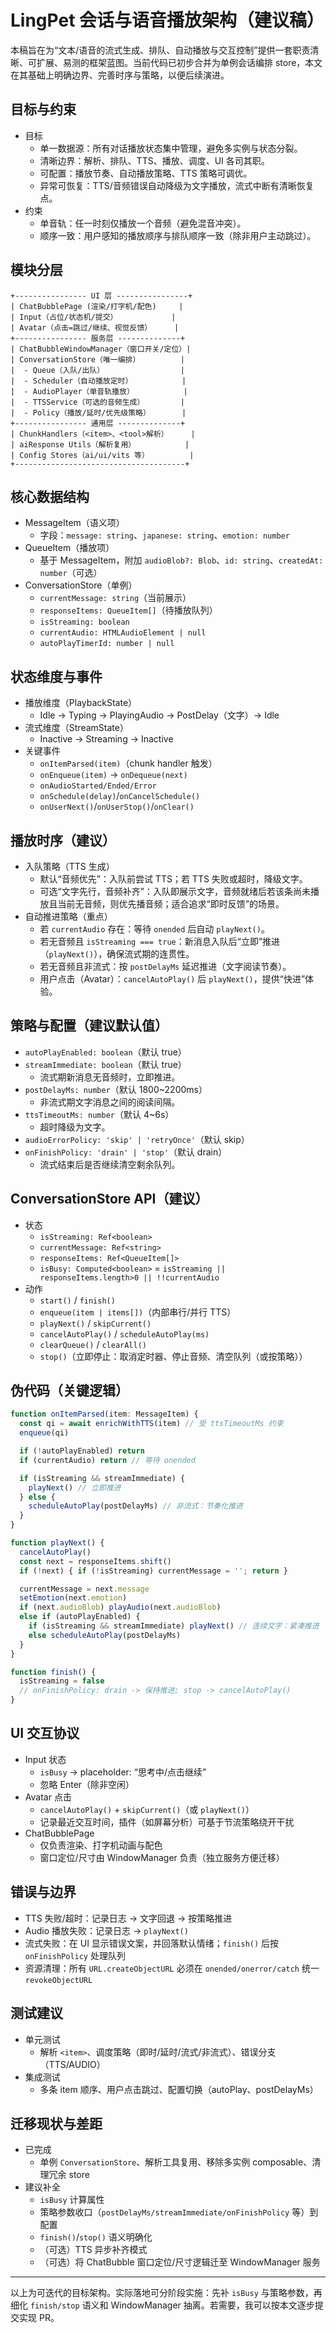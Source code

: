 # LingPet 会话与语音播放架构（建议稿）

本稿旨在为“文本/语音的流式生成、排队、自动播放与交互控制”提供一套职责清晰、可扩展、易测的框架蓝图。当前代码已初步合并为单例会话编排 store，本文在其基础上明确边界、完善时序与策略，以便后续演进。

## 目标与约束
- 目标
  - 单一数据源：所有对话播放状态集中管理，避免多实例与状态分裂。
  - 清晰边界：解析、排队、TTS、播放、调度、UI 各司其职。
  - 可配置：播放节奏、自动播放策略、TTS 策略可调优。
  - 异常可恢复：TTS/音频错误自动降级为文字播放，流式中断有清晰恢复点。
- 约束
  - 单音轨：任一时刻仅播放一个音频（避免混音冲突）。
  - 顺序一致：用户感知的播放顺序与排队顺序一致（除非用户主动跳过）。

## 模块分层
```
+---------------- UI 层 ----------------+
| ChatBubblePage (渲染/打字机/配色)     |
| Input（占位/状态机/提交）            |
| Avatar（点击=跳过/继续、视觉反馈）     |
+---------------- 服务层 --------------+
| ChatBubbleWindowManager（窗口开关/定位）|
| ConversationStore（唯一编排）         |
|  - Queue（入队/出队）                 |
|  - Scheduler（自动播放定时）           |
|  - AudioPlayer（单音轨播放）           |
|  - TTSService（可选的音频生成）        |
|  - Policy（播放/延时/优先级策略）       |
+---------------- 通用层 --------------+
| ChunkHandlers（<item>、<tool>解析）     |
| aiResponse Utils（解析复用）           |
| Config Stores（ai/ui/vits 等）         |
+--------------------------------------+
```

## 核心数据结构
- MessageItem（语义项）
  - 字段：`message: string`、`japanese: string`、`emotion: number`
- QueueItem（播放项）
  - 基于 MessageItem，附加 `audioBlob?: Blob`、`id: string`、`createdAt: number`（可选）
- ConversationStore（单例）
  - `currentMessage: string`（当前展示）
  - `responseItems: QueueItem[]`（待播放队列）
  - `isStreaming: boolean`
  - `currentAudio: HTMLAudioElement | null`
  - `autoPlayTimerId: number | null`

## 状态维度与事件
- 播放维度（PlaybackState）
  - Idle -> Typing -> PlayingAudio -> PostDelay（文字）-> Idle
- 流式维度（StreamState）
  - Inactive -> Streaming -> Inactive
- 关键事件
  - `onItemParsed(item)`（chunk handler 触发）
  - `onEnqueue(item)` -> `onDequeue(next)`
  - `onAudioStarted/Ended/Error`
  - `onSchedule(delay)`/`onCancelSchedule()`
  - `onUserNext()`/`onUserStop()`/`onClear()`

## 播放时序（建议）
- 入队策略（TTS 生成）
  - 默认“音频优先”：入队前尝试 TTS；若 TTS 失败或超时，降级文字。
  - 可选“文字先行，音频补齐”：入队即展示文字，音频就绪后若该条尚未播放且当前无音频，则优先播音频；适合追求“即时反馈”的场景。
- 自动推进策略（重点）
  - 若 `currentAudio` 存在：等待 `onended` 后自动 `playNext()`。
  - 若无音频且 `isStreaming === true`：新消息入队后“立即”推进（`playNext()`），确保流式期的连贯性。
  - 若无音频且非流式：按 `postDelayMs` 延迟推进（文字阅读节奏）。
  - 用户点击（Avatar）：`cancelAutoPlay()` 后 `playNext()`，提供“快进”体验。

## 策略与配置（建议默认值）
- `autoPlayEnabled: boolean`（默认 true）
- `streamImmediate: boolean`（默认 true）
  - 流式期新消息无音频时，立即推进。
- `postDelayMs: number`（默认 1800~2200ms）
  - 非流式期文字消息之间的阅读间隔。
- `ttsTimeoutMs: number`（默认 4~6s）
  - 超时降级为文字。
- `audioErrorPolicy: 'skip' | 'retryOnce'`（默认 skip）
- `onFinishPolicy: 'drain' | 'stop'`（默认 drain）
  - 流式结束后是否继续清空剩余队列。

## ConversationStore API（建议）
- 状态
  - `isStreaming: Ref<boolean>`
  - `currentMessage: Ref<string>`
  - `responseItems: Ref<QueueItem[]>`
  - `isBusy: Computed<boolean>` = `isStreaming || responseItems.length>0 || !!currentAudio`
- 动作
  - `start()` / `finish()`
  - `enqueue(item | items[])`（内部串行/并行 TTS）
  - `playNext()` / `skipCurrent()`
  - `cancelAutoPlay()` / `scheduleAutoPlay(ms)`
  - `clearQueue()` / `clearAll()`
  - `stop()`（立即停止：取消定时器、停止音频、清空队列（或按策略））

## 伪代码（关键逻辑）
```ts
function onItemParsed(item: MessageItem) {
  const qi = await enrichWithTTS(item) // 受 ttsTimeoutMs 约束
  enqueue(qi)

  if (!autoPlayEnabled) return
  if (currentAudio) return // 等待 onended

  if (isStreaming && streamImmediate) {
    playNext() // 立即推进
  } else {
    scheduleAutoPlay(postDelayMs) // 非流式：节奏化推进
  }
}

function playNext() {
  cancelAutoPlay()
  const next = responseItems.shift()
  if (!next) { if (!isStreaming) currentMessage = ''; return }

  currentMessage = next.message
  setEmotion(next.emotion)
  if (next.audioBlob) playAudio(next.audioBlob)
  else if (autoPlayEnabled) {
    if (isStreaming && streamImmediate) playNext() // 连续文字：紧凑推进
    else scheduleAutoPlay(postDelayMs)
  }
}

function finish() {
  isStreaming = false
  // onFinishPolicy: drain -> 保持推进; stop -> cancelAutoPlay()
}
```

## UI 交互协议
- Input 状态
  - `isBusy` -> placeholder: “思考中/点击继续”
  - 忽略 Enter（除非空闲）
- Avatar 点击
  - `cancelAutoPlay()` + `skipCurrent()`（或 `playNext()`）
  - 记录最近交互时间，插件（如屏幕分析）可基于节流策略绕开干扰
- ChatBubblePage
  - 仅负责渲染、打字机动画与配色
  - 窗口定位/尺寸由 WindowManager 负责（独立服务方便迁移）

## 错误与边界
- TTS 失败/超时：记录日志 -> 文字回退 -> 按策略推进
- Audio 播放失败：记录日志 -> `playNext()`
- 流式失败：在 UI 显示错误文案，并回落默认情绪；`finish()` 后按 `onFinishPolicy` 处理队列
- 资源清理：所有 `URL.createObjectURL` 必须在 `onended/onerror/catch` 统一 `revokeObjectURL`

## 测试建议
- 单元测试
  - 解析 `<item>`、调度策略（即时/延时/流式/非流式）、错误分支（TTS/AUDIO）
- 集成测试
  - 多条 item 顺序、用户点击跳过、配置切换（autoPlay、postDelayMs）

## 迁移现状与差距
- 已完成
  - 单例 `ConversationStore`、解析工具复用、移除多实例 composable、清理冗余 store
- 建议补全
  - `isBusy` 计算属性
  - 策略参数收口（`postDelayMs/streamImmediate/onFinishPolicy` 等）到配置
  - `finish()`/`stop()` 语义明确化
  - （可选）TTS 异步补齐模式
  - （可选）将 ChatBubble 窗口定位/尺寸逻辑迁至 WindowManager 服务

---

以上为可迭代的目标架构。实际落地可分阶段实施：先补 `isBusy` 与策略参数，再细化 `finish/stop` 语义和 WindowManager 抽离。若需要，我可以按本文逐步提交实现 PR。

